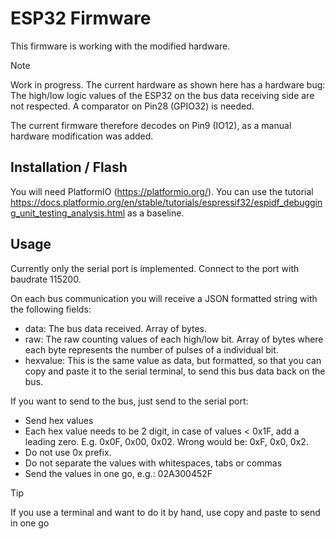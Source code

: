 # ESP32 Firmware
This firmware is working with the modified hardware.

> [!NOTE]  
> Work in progress.
> The current hardware as shown here has a hardware bug:
> The high/low logic values of the ESP32 on the bus data receiving side are not
> respected. A comparator on Pin28 (GPIO32) is needed.
>
> The current firmware therefore decodes on Pin9 (IO12),
> as a manual hardware modification was added.

## Installation / Flash
You will need PlatformIO (https://platformio.org/).
You can use the tutorial https://docs.platformio.org/en/stable/tutorials/espressif32/espidf_debugging_unit_testing_analysis.html
as a baseline.

## Usage
Currently only the serial port is implemented.
Connect to the port with baudrate 115200.

On each bus communication you will receive a JSON formatted string with the following fields:
- data: The bus data received. Array of bytes.
- raw: The raw counting values of each high/low bit. Array of bytes where each byte represents the number of pulses of a individual bit.
- hexvalue: This is the same value as data, but formatted, so that you can copy and paste it to the serial terminal,
  to send this bus data back on the bus.

If you want to send to the bus, just send to the serial port:
- Send hex values
- Each hex value needs to be 2 digit, in case of values < 0x1F, add a leading zero.
  E.g. 0x0F, 0x00, 0x02. Wrong would be: 0xF, 0x0, 0x2.
- Do not use 0x prefix.
- Do not separate the values with whitespaces, tabs or commas
- Send the values in one go, e.g.: 02A300452F

> [!TIP]
> If you use a terminal and want to do it by hand, use copy and paste to send in one go
